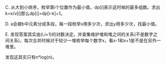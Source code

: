C. 从大到小排序，枚举第i个位置作为最小值，dp[i]表示这时候的最多组数。求出k=x/v[i]那么dp[i]=dp[i-k]+1。

D. a会被b中元素分成多段，每一段枚举x用多少次，求出y用多少次，找最小值。

E. 发现答案其实由(i,i+1)的对数决定。并查集维护堆和堆之间的关系(不是数字之间关系)，每次合并时候对于较少一堆枚举每个数字x，看x-1和x+1是不是在另外一堆里。

   发现这其实只有n*log(n)。
